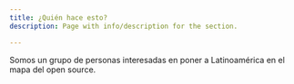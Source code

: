 ```yaml
---
title: ¿Quién hace esto?
description: Page with info/description for the section.

---
```

Somos un grupo de personas interesadas en poner a Latinoamérica en el mapa del open source.

